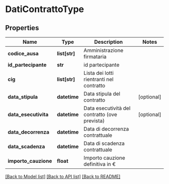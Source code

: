 # DatiContrattoType

## Properties
Name | Type | Description | Notes
------------ | ------------- | ------------- | -------------
**codice_ausa** | **list[str]** | Amministrazione firmataria | 
**id_partecipante** | **str** | id partecipante | 
**cig** | **list[str]** | Lista dei lotti rientranti nel contratto | 
**data_stipula** | **datetime** | Data stipula del contratto | [optional] 
**data_esecutivita** | **datetime** | Data esecutività del contratto (ove prevista) | [optional] 
**data_decorrenza** | **datetime** | Data di decorrenza contrattuale | 
**data_scadenza** | **datetime** | Data di scadenza contrattuale | 
**importo_cauzione** | **float** | Importo cauzione definitiva in € | 

[[Back to Model list]](../README.md#documentation-for-models) [[Back to API list]](../README.md#documentation-for-api-endpoints) [[Back to README]](../README.md)

